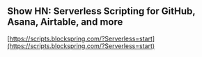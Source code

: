 ## Show HN: Serverless Scripting for GitHub, Asana, Airtable, and more
  
  [https://scripts.blockspring.com/?Serverless=start](https://scripts.blockspring.com/?Serverless=start)